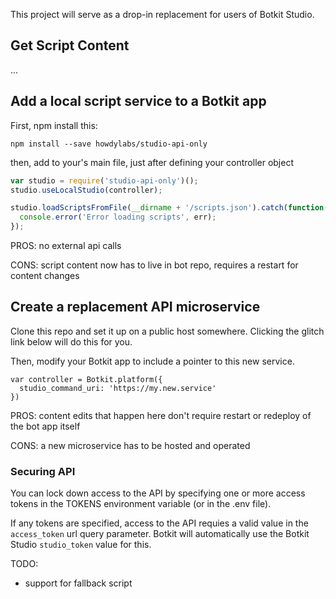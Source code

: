 This project will serve as a drop-in replacement for users of Botkit Studio.

## Get Script Content

...


## Add a local script service to a Botkit app

First, npm install this:

```
npm install --save howdylabs/studio-api-only
```

then, add to your's main file, just after defining your controller object

```js
var studio = require('studio-api-only')();
studio.useLocalStudio(controller);

studio.loadScriptsFromFile(__dirname + '/scripts.json').catch(function(err) {
  console.error('Error loading scripts', err);
});
```

PROS: no external api calls

CONS: script content now has to live in bot repo, requires a restart for content changes


## Create a replacement API microservice

Clone this repo and set it up on a public host somewhere. Clicking the glitch link below will do this for you.

Then, modify your Botkit app to include a pointer to this new service.

```
var controller = Botkit.platform({
  studio_command_uri: 'https://my.new.service'
})
```

PROS: content edits that happen here don't require restart or redeploy of the bot app itself

CONS: a new microservice has to be hosted and operated


### Securing API

You can lock down access to the API by specifying one or more access tokens in the TOKENS environment variable (or in the .env file).  

If any tokens are specified, access to the API requies a valid value in the `access_token` url query parameter.  Botkit will automatically use the Botkit Studio `studio_token` value for this.



TODO:

* support for fallback script
